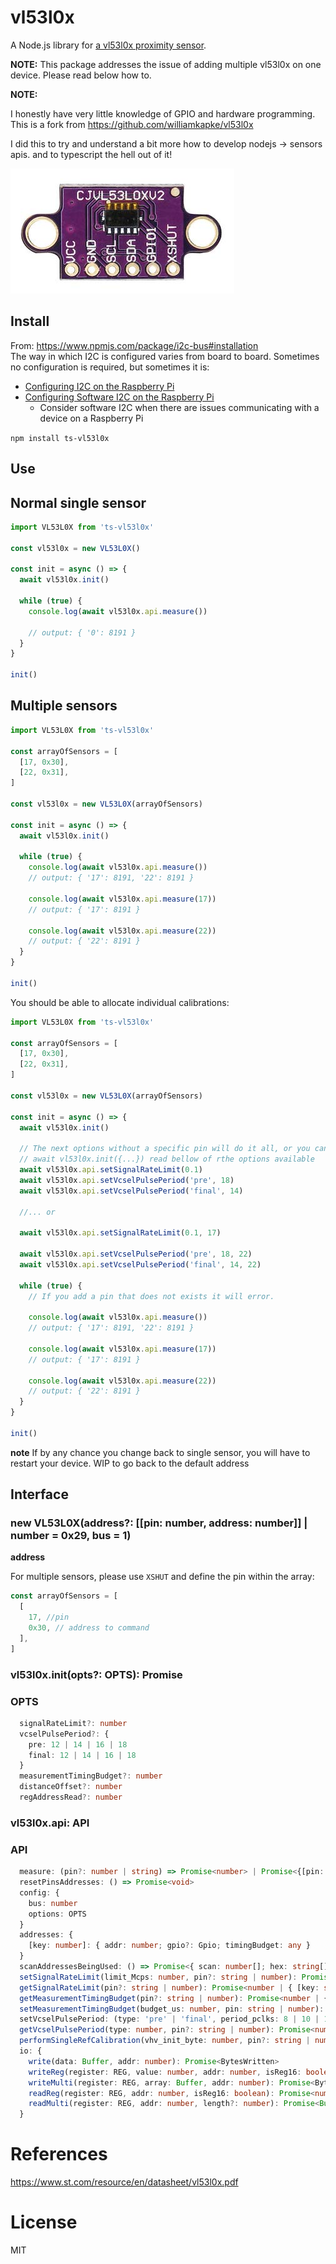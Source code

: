 # vl53l0x

A Node.js library for [a vl53l0x proximity sensor](https://amzn.to/2AP12Yw).

**NOTE:**
This package addresses the issue of adding multiple vl53l0x on one device. Please read below how to.

**NOTE:**

I honestly have very little knowledge of GPIO and hardware programming.
This is a fork from [https://github.com/williamkapke/vl53l0x ](https://github.com/williamkapke/vl53l0x)

I did this to try and understand a bit more how to develop nodejs -> sensors apis.
and to typescript the hell out of it!

[![vl53l0x](https://raw.githubusercontent.com/rip3rs/vl53l0x/master/vl53l0x.jpg)](https://amzn.to/2AP12Yw)

## Install

From: https://www.npmjs.com/package/i2c-bus#installation
<br/>
The way in which I2C is configured varies from board to board. Sometimes no
configuration is required, but sometimes it is:

- [Configuring I2C on the Raspberry Pi](doc/raspberry-pi-i2c.md)
- [Configuring Software I2C on the Raspberry Pi](doc/raspberry-pi-software-i2c.md)
  - Consider software I2C when there are issues communicating with a device on a Raspberry Pi

`npm install ts-vl53l0x`

## Use

## Normal single sensor

```typescript
import VL53L0X from 'ts-vl53l0x'

const vl53l0x = new VL53L0X()

const init = async () => {
  await vl53l0x.init()

  while (true) {
    console.log(await vl53l0x.api.measure())

    // output: { '0': 8191 }
  }
}

init()
```

## Multiple sensors

```typescript
import VL53L0X from 'ts-vl53l0x'

const arrayOfSensors = [
  [17, 0x30],
  [22, 0x31],
]

const vl53l0x = new VL53L0X(arrayOfSensors)

const init = async () => {
  await vl53l0x.init()

  while (true) {
    console.log(await vl53l0x.api.measure())
    // output: { '17': 8191, '22': 8191 }

    console.log(await vl53l0x.api.measure(17))
    // output: { '17': 8191 }

    console.log(await vl53l0x.api.measure(22))
    // output: { '22': 8191 }
  }
}

init()
```

You should be able to allocate individual calibrations:

```typescript
import VL53L0X from 'ts-vl53l0x'

const arrayOfSensors = [
  [17, 0x30],
  [22, 0x31],
]

const vl53l0x = new VL53L0X(arrayOfSensors)

const init = async () => {
  await vl53l0x.init()

  // The next options without a specific pin will do it all, or you can use  the opts on init.
  // await vl53l0x.init({...}) read bellow of rthe options available
  await vl53l0x.api.setSignalRateLimit(0.1)
  await vl53l0x.api.setVcselPulsePeriod('pre', 18)
  await vl53l0x.api.setVcselPulsePeriod('final', 14)

  //... or

  await vl53l0x.api.setSignalRateLimit(0.1, 17)

  await vl53l0x.api.setVcselPulsePeriod('pre', 18, 22)
  await vl53l0x.api.setVcselPulsePeriod('final', 14, 22)

  while (true) {
    // If you add a pin that does not exists it will error.

    console.log(await vl53l0x.api.measure())
    // output: { '17': 8191, '22': 8191 }

    console.log(await vl53l0x.api.measure(17))
    // output: { '17': 8191 }

    console.log(await vl53l0x.api.measure(22))
    // output: { '22': 8191 }
  }
}

init()
```

**note**
If by any chance you change back to single sensor, you will have to restart your device. WIP to go back to the default address

## Interface

### new VL53L0X(address?: [[pin: number, address: number]] | number = 0x29, bus = 1)

**address**

For multiple sensors, please use `XSHUT` and define the pin within the array:

```typescript
const arrayOfSensors = [
  [
    17, //pin
    0x30, // address to command
  ],
]
```

### vl53l0x.init(opts?: OPTS): Promise<void>

### OPTS

```typescript
  signalRateLimit?: number
  vcselPulsePeriod?: {
    pre: 12 | 14 | 16 | 18
    final: 12 | 14 | 16 | 18
  }
  measurementTimingBudget?: number
  distanceOffset?: number
  regAddressRead?: number
```

### vl53l0x.api: API

### API

```typescript
  measure: (pin?: number | string) => Promise<number> | Promise<{[pin: number]: number}>
  resetPinsAddresses: () => Promise<void>
  config: {
    bus: number
    options: OPTS
  }
  addresses: {
    [key: number]: { addr: number; gpio?: Gpio; timingBudget: any }
  }
  scanAddressesBeingUsed: () => Promise<{ scan: number[]; hex: string[] }>
  setSignalRateLimit(limit_Mcps: number, pin?: string | number): Promise<void | { [key: string]: BytesWritten } | BytesWritten>
  getSignalRateLimit(pin?: string | number): Promise<number | { [key: string]: number }>
  getMeasurementTimingBudget(pin?: string | number): Promise<number | { [key: string]: number }>
  setMeasurementTimingBudget(budget_us: number, pin: string | number): Promise<void>
  setVcselPulsePeriod: (type: 'pre' | 'final', period_pclks: 8 | 10 | 12 | 14 | 16 | 18, pin?: number) => Promise<void>
  getVcselPulsePeriod(type: number, pin?: string | number): Promise<number | { [key: string]: number }>
  performSingleRefCalibration(vhv_init_byte: number, pin?: string | number): Promise<void>
  io: {
    write(data: Buffer, addr: number): Promise<BytesWritten>
    writeReg(register: REG, value: number, addr: number, isReg16: boolean): Promise<BytesWritten>
    writeMulti(register: REG, array: Buffer, addr: number): Promise<BytesWritten>
    readReg(register: REG, addr: number, isReg16: boolean): Promise<number>
    readMulti(register: REG, addr: number, length?: number): Promise<Buffer>
  }
```

# References

https://www.st.com/resource/en/datasheet/vl53l0x.pdf

# License

MIT

